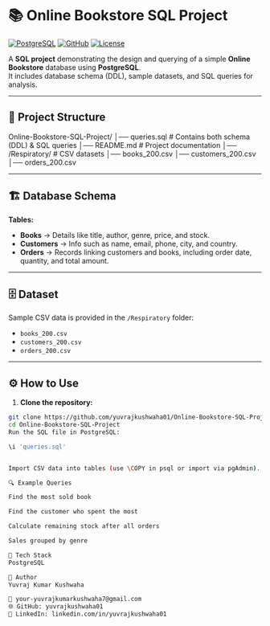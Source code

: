 # 📚 Online Bookstore SQL Project

[![PostgreSQL](https://img.shields.io/badge/PostgreSQL-336791?style=flat&logo=postgresql&logoColor=white)](https://www.postgresql.org/)
[![GitHub](https://img.shields.io/badge/GitHub-181717?style=flat&logo=github&logoColor=white)](https://github.com/yuvrajkushwaha01)
[![License](https://img.shields.io/badge/License-MIT-green)](https://opensource.org/licenses/MIT)

A **SQL project** demonstrating the design and querying of a simple **Online Bookstore** database using **PostgreSQL**.  
It includes database schema (DDL), sample datasets, and SQL queries for analysis.

---

## 📂 Project Structure

Online-Bookstore-SQL-Project/
│── queries.sql # Contains both schema (DDL) & SQL queries
│── README.md # Project documentation
│── /Respiratory/ # CSV datasets
│── books_200.csv
│── customers_200.csv
│── orders_200.csv

---

## 🏗️ Database Schema

**Tables:**

- **Books** → Details like title, author, genre, price, and stock.  
- **Customers** → Info such as name, email, phone, city, and country.  
- **Orders** → Records linking customers and books, including order date, quantity, and total amount.

---

## 🗄️ Dataset

Sample CSV data is provided in the `/Respiratory` folder:

- `books_200.csv`  
- `customers_200.csv`  
- `orders_200.csv`

---

## ⚙️ How to Use

1. **Clone the repository:**

```bash
git clone https://github.com/yuvrajkushwaha01/Online-Bookstore-SQL-Project.git
cd Online-Bookstore-SQL-Project
Run the SQL file in PostgreSQL:

\i 'queries.sql'


Import CSV data into tables (use \COPY in psql or import via pgAdmin).

🔍 Example Queries

Find the most sold book

Find the customer who spent the most

Calculate remaining stock after all orders

Sales grouped by genre

🚀 Tech Stack
PostgreSQL

👤 Author
Yuvraj Kumar Kushwaha

📧 your-yuvrajkumarkushwaha7@gmail.com
🌐 GitHub: yuvrajkushwaha01
💼 LinkedIn: linkedin.com/in/yuvrajkushwaha01
